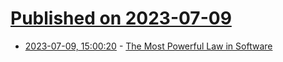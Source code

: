 # [Published on 2023-07-09](index.md)

* [2023-07-09, 15:00:20](https://lobste.rs/s/ukqxjq/most_powerful_law_software) - [The Most Powerful Law in Software](https://registerspill.thorstenball.com/p/the-most-powerful-law-in-software)
